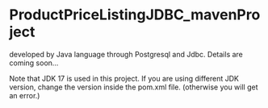 # ProductPriceListingJDBC_mavenProject
developed by Java language through Postgresql and Jdbc. Details are coming soon...

Note that JDK 17 is used in this project. If you are using different JDK version, change the version 
inside the pom.xml file. (otherwise you will get an error.)
